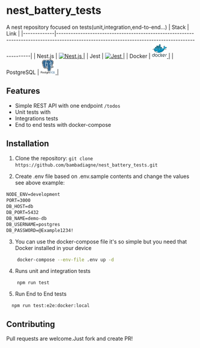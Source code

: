 # nest_battery_tests
A nest repository focused on tests(unit,integration,end-to-end...)
| Stack       | Link                                                                                                                                            |
|-------------|-------------------------------------------------------------------------------------------------------------------------------------------------|
| Nest.js     | <a href="https://nestjs.com/" target="_blank" rel="noreferrer"> <img src="https://nestjs.com/img/logo-small.svg" alt="Nest.js" width="40" height="40"/> </a> |
| Jest  | <a href="https://jestjs.io" target="_blank" rel="noreferrer"> <img src="https://jestjs.io/img/jest.png" alt="Jest" width="40" height="40"/> </a> |
| Docker      | <a href="https://www.docker.com/" target="_blank" rel="noreferrer"> <img src="https://raw.githubusercontent.com/devicons/devicon/master/icons/docker/docker-original-wordmark.svg" alt="Docker" width="40" height="40"/> </a> |
| PostgreSQL  | <a href="https://www.postgresql.org" target="_blank" rel="noreferrer"> <img src="https://raw.githubusercontent.com/devicons/devicon/master/icons/postgresql/postgresql-original-wordmark.svg" alt="PostgreSQL" width="40" height="40"/> </a> |


## Features 
- Simple REST API with one endpoint `/todos`
- Unit tests with
- Integrations tests
- End to end tests with docker-compose

## Installation
1. Clone the repository: `git clone  https://github.com/bambadiagne/nest_battery_tests.git`

2. Create .env file based on .env.sample contents and change the values see above example:
```env
NODE_ENV=development
PORT=3000
DB_HOST=db
DB_PORT=5432
DB_NAME=demo-db
DB_USERNAME=postgres
DB_PASSWORD=@Example1234!
```

3. You can use the docker-compose file it's so simple but you need that Docker installed in your device

```bash
    docker-compose --env-file .env up -d
```
4. Runs unit and integration tests
```
    npm run test
```
5. Run End to End tests
```
  npm run test:e2e:docker:local
```

## Contributing
Pull requests are welcome.Just fork and create PR!
